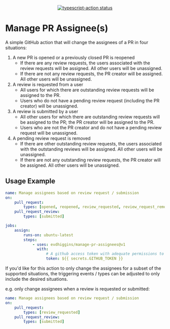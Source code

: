 <p align="center">
  <a href="https://github.com/evdhiggins/manage-pr-assignees/actions"><img alt="typescript-action status" src="https://github.com/evdhiggins/manage-pr-assignees/workflows/build-test/badge.svg"></a>
</p>

# Manage PR Assignee(s)

A simple GitHub action that will change the assignees of a PR in four situations:

1. A new PR is opened or a previously closed PR is reopened
    - If there are any review requests, the users associated with the review requests will be assigned. All other users will be unassigned.
    - If there are not any review requests, the PR creator will be assigned. All other users will be unassigned.
2. A review is requested from a user
    - All users for which there are outstanding review requests will be assigned to the PR.
    - Users who do not have a pending review request (including the PR creator) will be unassigned.
3. A review is submitted by a user
    - All other users for which there are outstanding review requests will be assigned to the PR; the PR creator will be assigned to the PR.
    - Users who are not the PR creator and do not have a pending review request will be unassigned.
4. A pending review request is removed
    - If there are other outstanding review requests, the users associated with the outstanding reviews will be assigned. All other users will be unassigned.
    - If there are not any outstanding review requests, the PR creator will be assigned. All other users will be unassigned.

## Usage Example

```yml
name: Manage assignees based on review request / submission
on:
    pull_request:
        types: [opened, reopened, review_requested, review_request_removed]
    pull_request_review:
        types: [submitted]

jobs:
    assign:
        runs-on: ubuntu-latest
        steps:
            - uses: evdhiggins/manage-pr-assignees@v1
              with:
                  # A github access token with adequate permissions to fetch a PR by number and to change its assignees.
                  token: ${{ secrets.GITHUB_TOKEN }}
```

If you'd like for this action to only change the assignees for a subset of the supported situations, the triggering events / types can be adjusted to only include the desired situations.

e.g. only change assignees when a review is requested or submitted:

```yml
name: Manage assignees based on review request / submission
on:
    pull_request:
        types: [review_requested]
    pull_request_review:
        types: [submitted]
```
